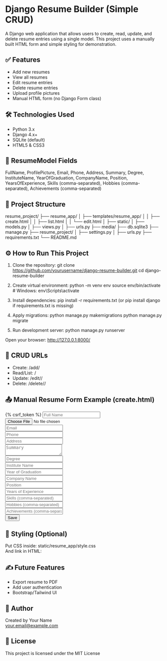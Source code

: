 # Django Resume Builder (Simple CRUD)

A Django web application that allows users to create, read, update, and delete resume entries using a single model. This project uses a manually built HTML form and simple styling for demonstration.

## ✅ Features

- Add new resumes
- View all resumes
- Edit resume entries
- Delete resume entries
- Upload profile pictures
- Manual HTML form (no Django Form class)

## 🛠 Technologies Used

- Python 3.x
- Django 4.x+
- SQLite (default)
- HTML5 & CSS3

## 🧾 ResumeModel Fields

FullName, ProfilePicture, Email, Phone, Address, Summary, Degree, InstituteName, YearOfGraduation, CompanyName, Position, YearsOfExperience, Skills (comma-separated), Hobbies (comma-separated), Achievements (comma-separated)

## 📁 Project Structure

resume_project/
├── resume_app/
│   ├── templates/resume_app/
│   │   ├── create.html
│   │   ├── list.html
│   │   └── edit.html
│   ├── static/
│   ├── models.py
│   ├── views.py
│   ├── urls.py
├── media/
├── db.sqlite3
├── manage.py
├── resume_project/
│   ├── settings.py
│   ├── urls.py
├── requirements.txt
└── README.md

## ⚙️ How to Run This Project

1. Clone the repository:
   git clone https://github.com/yourusername/django-resume-builder.git
   cd django-resume-builder

2. Create virtual environment:
   python -m venv env
   source env/bin/activate   # Windows: env\Scripts\activate

3. Install dependencies:
   pip install -r requirements.txt
   (or pip install django if requirements.txt is missing)

4. Apply migrations:
   python manage.py makemigrations
   python manage.py migrate

5. Run development server:
   python manage.py runserver

Open your browser: http://127.0.0.1:8000/

## 🧑 CRUD URLs

- Create: /add/
- Read/List: /
- Update: /edit/<id>/
- Delete: /delete/<id>/

## 📤 Manual Resume Form Example (create.html)

<form method="POST" enctype="multipart/form-data">
  {% csrf_token %}
  <input type="text" name="FullName" placeholder="Full Name" required><br>
  <input type="file" name="ProfilePicture"><br>
  <input type="email" name="Email" placeholder="Email" required><br>
  <input type="text" name="Phone" placeholder="Phone"><br>
  <input type="text" name="Address" placeholder="Address"><br>
  <textarea name="Summary" placeholder="Summary"></textarea><br>
  <input type="text" name="Degree" placeholder="Degree"><br>
  <input type="text" name="InstituteName" placeholder="Institute Name"><br>
  <input type="text" name="YearOfGraduation" placeholder="Year of Graduation"><br>
  <input type="text" name="CompanyName" placeholder="Company Name"><br>
  <input type="text" name="Position" placeholder="Position"><br>
  <input type="number" name="YearsOfExperience" placeholder="Years of Experience"><br>
  <input type="text" name="Skills" placeholder="Skills (comma-separated)"><br>
  <input type="text" name="Hobbies" placeholder="Hobbies (comma-separated)"><br>
  <input type="text" name="Achievements" placeholder="Achievements (comma-separated)"><br>
  <button type="submit">Save</button>
</form>

## 🎨 Styling (Optional)

Put CSS inside: static/resume_app/style.css  
And link in HTML:

<link rel="stylesheet" href="{% static 'resume_app/style.css' %}">

## ✍️ Future Features

- Export resume to PDF
- Add user authentication
- Bootstrap/Tailwind UI

## 👤 Author

Created by Your Name  
your.email@example.com

## 📜 License

This project is licensed under the MIT License
